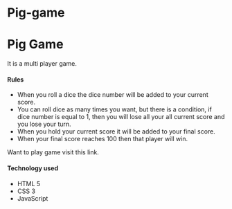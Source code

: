 # Pig-game

<h1>Pig Game </h1>

<p>It is a multi player game.</p>

<h4>Rules</h4>
<ul>
  <li>When you roll a dice the dice number will be added to your current score.</li>
  <li>You can roll dice as many times you want, but there is a condition, if dice number is equal to 1, then you will lose all your all current score and you lose your turn.</li>
  <li>When you hold your current score it will be added to your final score.</li>
  <li>When your final score reaches 100 then that player will win.</li>
 </ul>
 
<p>Want to play game visit this link.</p>
 
 
 
<h4>Technology used</h4>
<ul>
 <li>HTML 5</li>
 <li>CSS 3</li>
 <li>JavaScript</li>
</ul>
 
 
